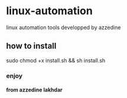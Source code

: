 # linux-automation
linux automation tools developped by azzedine
## how to install 
sudo chmod +x install.sh && sh install.sh

### enjoy 
#### from azzedine lakhdar
